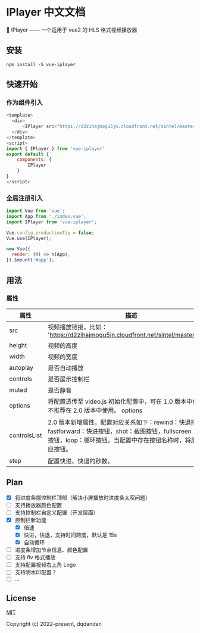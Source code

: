 # IPlayer 中文文档

🤩 IPlayer —— 一个适用于 vue2 的 HLS 格式视频播放器

## 安装

```shell
npm install -S vue-iplayer
```

## 快速开始

### 作为组件引入

```js
<template>
  <div>
      <IPlayer src="https://d2zihajmogu5jn.cloudfront.net/sintel/master.m3u8"/>
  </div>
</template>
<script>
import { IPlayer } from 'vue-iplayer'
export default {
    components: {
        IPlayer
    }
}
</script>
```

### 全局注册引入

```js
import Vue from 'vue';
import App from './index.vue';
import IPlayer from 'vue-iplayer';

Vue.config.productionTip = false;
Vue.use(IPlayer);

new Vue({
  render: (h) => h(App),
}).$mount('#app');
```

## 用法

### 属性

| 属性         | 描述                                                                                                                                                                        | 类型    | 值枚举                                                  | 默认值                                          |
| ------------ | --------------------------------------------------------------------------------------------------------------------------------------------------------------------------- | ------- | ------------------------------------------------------- | ----------------------------------------------- |
| src          | 视频播放链接，比如： 'https://d2zihajmogu5jn.cloudfront.net/sintel/master.m3u8'                                                                                             | String  | —                                                       | —                                               |
| height       | 视频的高度                                                                                                                                                                  | String  | —                                                       | 300                                             |
| width        | 视频的宽度                                                                                                                                                                  | String  | —                                                       | 500                                             |
| autoplay     | 是否自动播放                                                                                                                                                                | Boolean | —                                                       | true                                            |
| controls     | 是否展示控制栏                                                                                                                                                              | Boolean | —                                                       | true                                            |
| muted        | 是否静音                                                                                                                                                                    | Boolean | —                                                       | true                                            |
| options      | 将配置透传至 video.js 初始化配置中，可在 1.0 版本中使用， 不推荐在 2.0 版本中使用。 options                                                                                 | Object  | —                                                       | true                                            |
| controlsList | 2.0 版本新增属性。配置对应关系如下：rewind：快退按钮，fastforward：快进按钮，shot：截图按钮，fullscreen：全屏按钮，loop：循环按钮。当配置中存在按钮名称时，将展示对应按钮。 | Array   | ['rewind', 'fastforward', 'shot', 'fullscreen', 'loop'] | ['rewind', 'fastforward', 'fullscreen', 'loop'] |
| step         | 配置快进、快退的秒数。                                                                                                                                                      | Number  | —                                                       | 10                                              |

## Plan

- [x] 将进度条挪控制栏顶部（解决小屏播放时进度条太窄问题）
- [ ] 支持播放器颜色配置
- [ ] 支持控制栏自定义配置（开发层面）
- [x] 控制栏新功能
  - [x] 倍速
  - [x] 快进，快退，支持时间跨度，默认是 15s
  - [x] 自动循环
- [ ] 进度条增加节点信息、颜色配置
- [ ] 支持 flv 格式播放
- [ ] 支持配置视频右上角 Logo
- [ ] 支持明水印配置？
- [ ] ...

## License

[MIT](https://opensource.org/licenses/MIT)

Copyright (c) 2022-present, dqdandan
